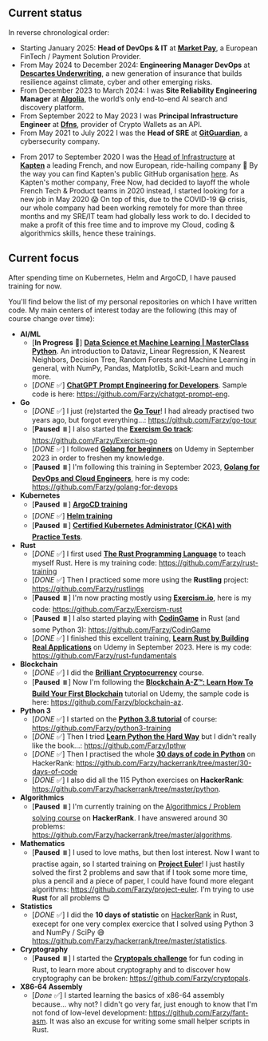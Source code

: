 <!-- # Hi there 👋 -->

## Current status

In reverse chronological order:
* Starting January 2025: **Head of DevOps & IT** at **[Market Pay](https://market-pay.com)**, a European FinTech / Payment Solution Provider.
* From May 2024 to December 2024: **Engineering Manager DevOps** at **[Descartes Underwriting](http://descartesunderwriting.com)**, a new generation of insurance that builds resilience against climate, cyber and other emerging risks.
* From December 2023 to March 2024: I was **Site Reliability Engineering Manager** at **[Algolia](https://algolia.com)**, the world’s only end-to-end AI search and discovery platform.
* From September 2022 to May 2023 I was **Principal Infrastructure Engineer** at **[Dfns](https://dfns.co)**, provider of Crypto Wallets as an API.
* From May 2021 to July 2022 I was the **Head of SRE** at **[GitGuardian](https://gitguardian.com)**, a cybersecurity company.
<!-- * From January to March 2021 I was the **Head of SRE** at **[Qonto](https://qonto.com)**, managing 3 teams (Platform SRE, App SRE, Internal IT). -->
* From 2017 to September 2020 I was the [Head of Infrastructure](https://linkedin.com/in/ffarid) at **[Kapten](https://kapten.com)** a leading French, and now European, ride-hailing company 🚗
  By the way you can find Kapten's public GitHub organisation [here](https://github.com/ChauffeurPrive).
  As Kapten's mother company, Free Now, had decided to layoff the whole French Tech & Product teams in 2020 instead, I started looking for a new job in May 2020 😱
  On top of this, due to the COVID-19 😷 crisis, our whole company had been working remotely for more than three months and my SRE/IT team had globally
  less work to do. I decided to make a profit of this free time and to improve my Cloud, coding & algorithmics skills, hence these trainings.

## Current focus

After spending time on Kubernetes, Helm and ArgoCD, I have paused training for now.

You'll find below the list of my personal repositories on
which I have written code. My main centers of interest today are the following (this may of course change over time):

* **AI/ML**
  * [**In Progress** 🚧] **[Data Science et Machine Learning | MasterClass Python](https://www.udemy.com/share/105tQq3@R2hBdpsT0v_A2trjUvFObPp7Gz62oJjlOJRj7IrBuQJoxTyjxn9fOaA6gvl46GuLNw==/)**. An introduction to Dataviz, Linear Regression, K Nearest Neighbors, Decision Tree, Random Forests and Machine Learning in general, with NumPy, Pandas, Matplotlib, Scikit-Learn and much more.
  * [*DONE* ✅] **[ChatGPT Prompt Engineering for Developers](https://www.deeplearning.ai/short-courses/chatgpt-prompt-engineering-for-developers/)**. Sample code is here: https://github.com/Farzy/chatgpt-prompt-eng.
* **Go**
  * [*DONE* ✅] I just (re)started the **[Go Tour](https://tour.golang.org/)**! I had already practised two years ago, but forgot everything…: https://github.com/Farzy/go-tour
  * [**Paused** ⏸️] I also started the **[Exercism Go track](https://exercism.io/my/tracks/go)**: https://github.com/Farzy/Exercism-go
  * [*DONE* ✅] I followed **[Golang for beginners](https://www.udemy.com/share/106ixa3@SO14g3HSZlDyXhRCs1JzJVi1E79UQyXvKBCMTJIENQlj7IPJKmChKWKuAqH5CFP0OA==/)** on Udemy in September 2023 in order to freshen my knowledge.
  * [**Paused** ⏸️] I'm following this training in September 2023, **[Golang for DevOps and Cloud Engineers](https://www.udemy.com/share/107N563@8GTLHR6RZX9pLJ4zmKMMJ6bKwirlt5-zEp31DjKiPiQoZOk_g-Qw9R6tdHMqf1iW9g==/)**, here is my code: https://github.com/Farzy/golang-for-devops
* **Kubernetes**
  * [**Paused** ⏸️] **[ArgoCD training](https://beta.kodekloud.com/courses/gitops-with-argocd)**
  * [*DONE* ✅] **[Helm training](https://kodekloud.com/courses/helm-for-beginners/)**
  * [**Paused** ⏸️] **[Certified Kubernetes Administrator (CKA) with Practice Tests](https://www.udemy.com/course-dashboard-redirect/?course_id=2301254)**.
* **Rust**
  * [*DONE* ✅] I first used **[The Rust Programming Language](https://doc.rust-lang.org/book/)** to teach myself Rust. Here is my training code: https://github.com/Farzy/rust-training
  * [*DONE* ✅] Then I practiced some more using the **Rustling** project: https://github.com/Farzy/rustlings
  * [**Paused** ⏸️] I'm now practing mostly using **[Exercism.io](https://exercism.io)**, here is my code: https://github.com/Farzy/Exercism-rust
  * [**Paused** ⏸️] I also started playing with **[CodinGame](https://www.codingame.com/)** in Rust (and some Python 3): https://github.com/Farzy/CodinGame
  * [*DONE* ✅] I finished this excellent training, **[Learn Rust by Building Real Applications](https://www.udemy.com/share/103oAW3@oZ2Qxtk71d0EmOaROGdmHEoVIfjrT9QotclhvbnKHtm-JHoCgjadTviKefa_PM1Z2A==/)** on Udemy in September 2023. Here is my code: https://github.com/Farzy/rust-fundamentals
* **Blockchain**
  * [*DONE* ✅] I did the **[Brilliant Cryptocurrency](https://brilliant.org/courses/cryptocurrency/)** course. 
  * [**Paused** ⏸️] Now I'm following the **[Blockchain A-Z™: Learn How To Build Your First Blockchain](https://www.udemy.com/course/build-your-blockchain-az/)** tutorial on Udemy, the sample code is here: https://github.com/Farzy/blockchain-az.
* **Python 3**
  * [*DONE* ✅] I started on the **[Python 3.8 tutorial](https://docs.python.org/3.8/tutorial/index.html)** of course: https://github.com/Farzy/python3-training
  * [*DONE* ✅] Then I tried **[Learn Python the Hard Way](https://learnpythonthehardway.org/python3/)** but I didn't really like the book…: https://github.com/Farzy/lpthw
  * [*DONE* ✅] Then I practised the whole **[30 days of code in Python](https://www.hackerrank.com/Farzy)** on HackerRank: https://github.com/Farzy/hackerrank/tree/master/30-days-of-code
  * [*DONE* ✅] I also did all the 115 Python exercises on **HackerRank**: https://github.com/Farzy/hackerrank/tree/master/python.
* **Algorithmics**
  * [**Paused** ⏸️] I'm currently training on the [Algorithmics / Problem solving course](https://www.hackerrank.com/Farzy) on **HackerRank**. I have answered around 30 problems: https://github.com/Farzy/hackerrank/tree/master/algorithms.
* **Mathematics**
  * [**Paused** ⏸️] I used to love maths, but then lost interest. Now I want to practise again, so I started training on **[Project Euler](https://projecteuler.net/)**! I just hastily solved the first 2 problems and saw that if I took some more time, plus a pencil and a piece of paper, I could have found more elegant algorithms: https://github.com/Farzy/project-euler. I'm trying to use **Rust** for all problems 😊
* **Statistics**
  * [*DONE* ✅] I did the **10 days of statistic** on [HackerRank](https://www.hackerrank.com/Farzy) in Rust, execept for one very complex exercice that I solved using Python 3 and NumPy / SciPy 😅 https://github.com/Farzy/hackerrank/tree/master/statistics.
* **Cryptography**
  * [**Paused** ⏸️] I started the **[Cryptopals challenge](https://cryptopals.com)** for fun coding in Rust, to learn more about cryptography and to discover how cryptography can be broken: https://github.com/Farzy/cryptopals.
* **X86-64 Assembly**
  * [*Done* ✅] I started learning the basics of x86-64 assembly because… why not? I didn't go very far, just enough to know that I'm not fond of low-level development: https://github.com/Farzy/fant-asm. It was also an excuse for writing some small helper scripts in Rust.

<!--
**Farzy/Farzy** is a ✨ _special_ ✨ repository because its `README.md` (this file) appears on your GitHub profile.

Here are some ideas to get you started:

- 🔭 I’m currently working on ...
- 🌱 I’m currently learning ...
- 👯 I’m looking to collaborate on ...
- 🤔 I’m looking for help with ...
- 💬 Ask me about ...
- 📫 How to reach me: ...
- 😄 Pronouns: ...
- ⚡ Fun fact: ...
-->
